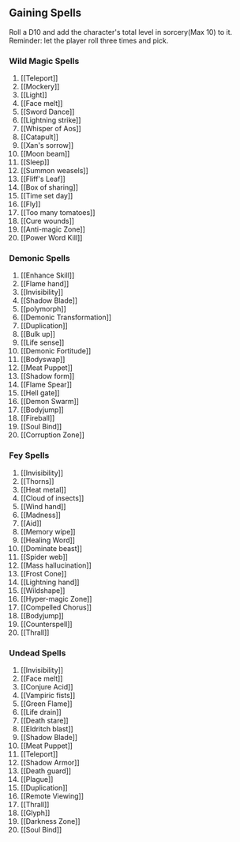 
## Gaining Spells

Roll a D10 and add the character's total level in sorcery(Max 10) to it.
Reminder: let the player roll three times and pick.

### Wild Magic Spells
1. [[Teleport]] 
2. [[Mockery]] 
3. [[Light]] 
4. [[Face melt]] 
5. [[Sword Dance]] 
6. [[Lightning strike]] 
7. [[Whisper of Aos]] 
8. [[Catapult]] 
9. [[Xan's sorrow]] 
10. [[Moon beam]] 
11. [[Sleep]] 
12. [[Summon weasels]] 
13. [[Fliff's Leaf]]
14. [[Box of sharing]] 
15. [[Time set day]]
16. [[Fly]] 
17. [[Too many tomatoes]]
18. [[Cure wounds]] 
19. [[Anti-magic Zone]]
20. [[Power Word Kill]]
### Demonic Spells
1. [[Enhance Skill]]
2. [[Flame hand]]
3. [[Invisibility]]
4. [[Shadow Blade]]
5. [[polymorph]]
6. [[Demonic Transformation]]
7. [[Duplication]]
8. [[Bulk up]]
9. [[Life sense]]
10. [[Demonic Fortitude]]
11. [[Bodyswap]]
12. [[Meat Puppet]]
13. [[Shadow form]]
14. [[Flame Spear]]
15. [[Hell gate]]
16. [[Demon Swarm]]
17. [[Bodyjump]]
18. [[Fireball]]
19. [[Soul Bind]]
20. [[Corruption  Zone]]
### Fey Spells
1. [[Invisibility]]
2. [[Thorns]]
3. [[Heat metal]]
4. [[Cloud of insects]]
5. [[Wind hand]]
6. [[Madness]]
7. [[Aid]]
8. [[Memory wipe]]
9. [[Healing Word]]
10. [[Dominate beast]]
11. [[Spider web]]
12. [[Mass hallucination]]
13. [[Frost Cone]]
14. [[Lightning hand]]
15. [[Wildshape]]
16. [[Hyper-magic Zone]]
17. [[Compelled Chorus]]
18. [[Bodyjump]]
19. [[Counterspell]]
20. [[Thrall]]
### Undead Spells
1. [[Invisibility]]
2. [[Face melt]]
3. [[Conjure Acid]]
4. [[Vampiric fists]]
5. [[Green Flame]]
6. [[Life drain]]
7. [[Death stare]]
8. [[Eldritch blast]]
9. [[Shadow Blade]]
10. [[Meat Puppet]]
11. [[Teleport]]
12. [[Shadow Armor]]
13. [[Death guard]]
14. [[Plague]]
15. [[Duplication]]
16. [[Remote Viewing]]
17. [[Thrall]]
18. [[Glyph]]
19. [[Darkness Zone]]
20. [[Soul Bind]]